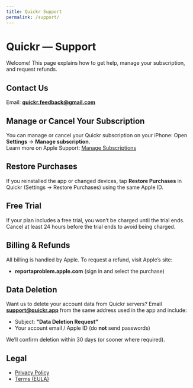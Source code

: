 ```yaml
---
title: Quickr Support
permalink: /support/
---
```


# Quickr — Support

Welcome! This page explains how to get help, manage your subscription, and request refunds.

## Contact Us
Email: **quickr.feedback@gmail.com**  

## Manage or Cancel Your Subscription
You can manage or cancel your Quickr subscription on your iPhone:
Open **Settings** → **Manage subscription**.  
Learn more on Apple Support: [Manage Subscriptions](https://support.apple.com/HT202039)

## Restore Purchases
If you reinstalled the app or changed devices, tap **Restore Purchases** in Quickr (Settings → Restore Purchases) using the same Apple ID.

## Free Trial
If your plan includes a free trial, you won’t be charged until the trial ends. Cancel at least 24 hours before the trial ends to avoid being charged.

## Billing & Refunds
All billing is handled by Apple. To request a refund, visit Apple’s site:
- **reportaproblem.apple.com** (sign in and select the purchase)

## Data Deletion
Want us to delete your account data from Quickr servers? Email **support@quickr.app** from the same address used in the app and include:  
- Subject: **“Data Deletion Request”**  
- Your account email / Apple ID (do **not** send passwords)

We’ll confirm deletion within 30 days (or sooner where required).

## Legal
- [Privacy Policy](/quickr-legal/privacy)  
- [Terms (EULA)](/quickr-legal/terms)
